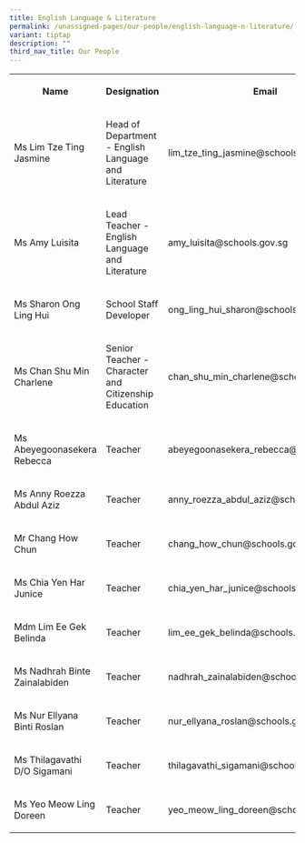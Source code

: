 ```yaml
---
title: English Language & Literature
permalink: /unassigned-pages/our-people/english-language-n-literature/
variant: tiptap
description: ""
third_nav_title: Our People
---
```

<p></p><table><tbody><tr><th rowspan="1" colspan="1"><p>Name</p></th><th rowspan="1" colspan="1"><p>Designation</p></th><th rowspan="1" colspan="1"><p>Email</p></th></tr><tr><td rowspan="1" colspan="1"><p>Ms Lim Tze Ting Jasmine</p></td><td rowspan="1" colspan="1"><p>Head of Department - English Language and Literature</p></td><td rowspan="1" colspan="1"><p>lim_tze_ting_jasmine@schools.gov.sg</p></td></tr><tr><td rowspan="1" colspan="1"><p>Ms Amy Luisita</p></td><td rowspan="1" colspan="1"><p>Lead Teacher - English Language and Literature</p></td><td rowspan="1" colspan="1"><p>amy_luisita@schools.gov.sg</p></td></tr><tr><td rowspan="1" colspan="1"><p>Ms Sharon Ong Ling Hui</p></td><td rowspan="1" colspan="1"><p>School Staff Developer</p></td><td rowspan="1" colspan="1"><p>ong_ling_hui_sharon@schools.gov.sg</p></td></tr><tr><td rowspan="1" colspan="1"><p>Ms Chan Shu Min Charlene</p></td><td rowspan="1" colspan="1"><p>Senior Teacher - Character and Citizenship Education</p></td><td rowspan="1" colspan="1"><p>chan_shu_min_charlene@schools.gov.sg</p></td></tr><tr><td rowspan="1" colspan="1"><p>Ms Abeyegoonasekera Rebecca</p></td><td rowspan="1" colspan="1"><p>Teacher</p></td><td rowspan="1" colspan="1"><p>abeyegoonasekera_rebecca@schools.gov.sg</p></td></tr><tr><td rowspan="1" colspan="1"><p>Ms Anny Roezza Abdul Aziz</p></td><td rowspan="1" colspan="1"><p>Teacher</p></td><td rowspan="1" colspan="1"><p>anny_roezza_abdul_aziz@schools.gov.sg</p></td></tr><tr><td rowspan="1" colspan="1"><p>Mr Chang How Chun</p></td><td rowspan="1" colspan="1"><p>Teacher</p></td><td rowspan="1" colspan="1"><p>chang_how_chun@schools.gov.sg</p></td></tr><tr><td rowspan="1" colspan="1"><p>Ms Chia Yen Har Junice</p></td><td rowspan="1" colspan="1"><p>Teacher</p></td><td rowspan="1" colspan="1"><p>chia_yen_har_junice@schools.gov.sg</p></td></tr><tr><td rowspan="1" colspan="1"><p>Mdm Lim Ee Gek Belinda</p></td><td rowspan="1" colspan="1"><p>Teacher</p></td><td rowspan="1" colspan="1"><p>lim_ee_gek_belinda@schools.gov.sg</p></td></tr><tr><td rowspan="1" colspan="1"><p>Ms Nadhrah Binte Zainalabiden</p></td><td rowspan="1" colspan="1"><p>Teacher</p></td><td rowspan="1" colspan="1"><p>nadhrah_zainalabiden@schools.gov.sg</p></td></tr><tr><td rowspan="1" colspan="1"><p>Ms Nur Ellyana Binti Roslan</p></td><td rowspan="1" colspan="1"><p>Teacher</p></td><td rowspan="1" colspan="1"><p>nur_ellyana_roslan@schools.gov.sg</p></td></tr><tr><td rowspan="1" colspan="1"><p>Ms&nbsp;Thilagavathi D/O Sigamani</p></td><td rowspan="1" colspan="1"><p>Teacher</p></td><td rowspan="1" colspan="1"><p>thilagavathi_sigamani@schools.gov.sg</p></td></tr><tr><td rowspan="1" colspan="1"><p>Ms Yeo Meow Ling Doreen</p></td><td rowspan="1" colspan="1"><p>Teacher</p></td><td rowspan="1" colspan="1"><p>yeo_meow_ling_doreen@schools.gov.sg</p></td></tr></tbody></table><p></p>